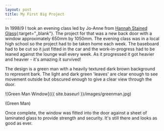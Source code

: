 ```yaml
---
layout: post
title: My First Big Project
---
```


In 1998/9 I took an evening class led by Jo-Anne from [Hannah Stained Glass](https://www.hannahstainedglass.com/){:target="_blank"}. The project for that was a new back door with a window approximately 650mm by 1050mm. The evening class was in a local high school so the project had to be taken home each week. The baseboard had to be cut so it just fitted in the car and the work-in-progress had to be leaned against the lounge wall every week. As it progressed it got heavier and heavier - it's amazing it survived!

The design is a green man with a heavily textured dark brown background to represent bark. The light and dark green 'leaves' are clear enough to see movement outside but obscured enough to give a clear view through the door.

![Green Man Window]({{ site.baseurl }}/images/greenman.jpg)

(Green Man)

Once complete, the window was fitted into the door against a sheet of laminated glass to provide strength and security. It's still there and looks as good as ever.

